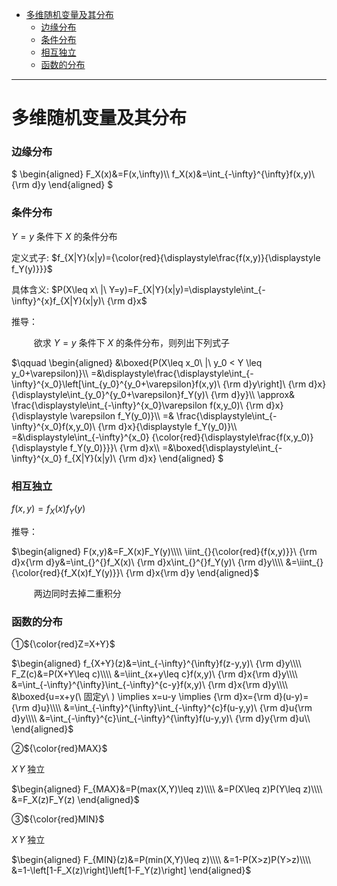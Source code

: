 - [多维随机变量及其分布](#多维随机变量及其分布)
    - [边缘分布](#边缘分布)
    - [条件分布](#条件分布)
    - [相互独立](#相互独立)
    - [函数的分布](#函数的分布)

---

# 多维随机变量及其分布
### 边缘分布
$
\begin{aligned}
F_X(x)&=F(x,\infty)\\\\
f_X(x)&=\int_{-\infty}^{\infty}f(x,y)\ {\rm d}y
\end{aligned}
$

### 条件分布
$Y=y$ 条件下 $X$ 的条件分布

定义式子: $f_{X|Y}(x|y)={\color{red}{\displaystyle\frac{f(x,y)}{\displaystyle f_Y(y)}}}$

具体含义: $P(X\leq x\ |\ Y=y)=F_{X|Y}(x|y)=\displaystyle\int_{-\infty}^{x}f_{X|Y}(x|y)\ {\rm d}x$

推导：

$\qquad$ 欲求 $Y=y$ 条件下 $X$ 的条件分布，则列出下列式子

$\qquad
\begin{aligned}
&\boxed{P(X\leq x_0\ |\ y_0 < Y \leq y_0+\varepsilon)}\\\\
=&\displaystyle\frac{\displaystyle\int_{-\infty}^{x_0}\left[\int_{y_0}^{y_0+\varepsilon}f(x,y)\ {\rm d}y\right]\ {\rm d}x}{\displaystyle\int_{y_0}^{y_0+\varepsilon}f_Y(y)\ {\rm d}y}\\\\
\approx& \frac{\displaystyle\int_{-\infty}^{x_0}\varepsilon f(x,y_0)\ {\rm d}x}{\displaystyle \varepsilon f_Y(y_0)}\\\\
=& \frac{\displaystyle\int_{-\infty}^{x_0}f(x,y_0)\ {\rm d}x}{\displaystyle f_Y(y_0)}\\\\
=&\displaystyle\int_{-\infty}^{x_0} {\color{red}{\displaystyle\frac{f(x,y_0)}{\displaystyle f_Y(y_0)}}}\ {\rm d}x\\\\
=&\boxed{\displaystyle\int_{-\infty}^{x_0} f_{X|Y}(x|y)\ {\rm d}x}
\end{aligned}
$

### 相互独立
$f(x,y)=f_X(x)f_Y(y)$

推导：

$\begin{aligned}
F(x,y)&=F_X(x)F_Y(y)\\\\
\iint_{}{\color{red}{f(x,y)}}\ {\rm d}x{\rm d}y&=\int_{}^{}f_X(x)\ {\rm d}x\int_{}^{}f_Y(y)\ {\rm d}y\\\\
&=\iint_{}{\color{red}{f_X(x)f_Y(y)}}\ {\rm d}x{\rm d}y
\end{aligned}$

$\qquad$ 两边同时去掉二重积分

### 函数的分布
①${\color{red}Z=X+Y}$

$\begin{aligned}
f_{X+Y}(z)&=\int_{-\infty}^{\infty}f(z-y,y)\ {\rm d}y\\\\
F_Z(c)&=P(X+Y\leq c)\\\\
&=\iint_{x+y\leq c}f(x,y)\ {\rm d}x{\rm d}y\\\\
&=\int_{-\infty}^{\infty}\int_{-\infty}^{c-y}f(x,y)\ {\rm d}x{\rm d}y\\\\
&\boxed{u=x+y(\ 固定y\ ) \implies x=u-y \implies {\rm d}x={\rm d}(u-y)={\rm d}u}\\\\
&=\int_{-\infty}^{\infty}\int_{-\infty}^{c}f(u-y,y)\ {\rm d}u{\rm d}y\\\\
&=\int_{-\infty}^{c}\int_{-\infty}^{\infty}f(u-y,y)\ {\rm d}y{\rm d}u\\
\end{aligned}$

②${\color{red}MAX}$

$X\,Y$ 独立

$\begin{aligned}
F_{MAX}&=P(max(X,Y)\leq z)\\\\
&=P(X\leq z)P(Y\leq z)\\\\
&=F_X(z)F_Y(z)
\end{aligned}$

③${\color{red}MIN}$

$X\,Y$ 独立

$\begin{aligned}
F_{MIN}(z)&=P(min(X,Y)\leq z)\\\\
&=1-P(X>z)P(Y>z)\\\\
&=1-\left[1-F_X(z)\right]\left[1-F_Y(z)\right]
\end{aligned}$